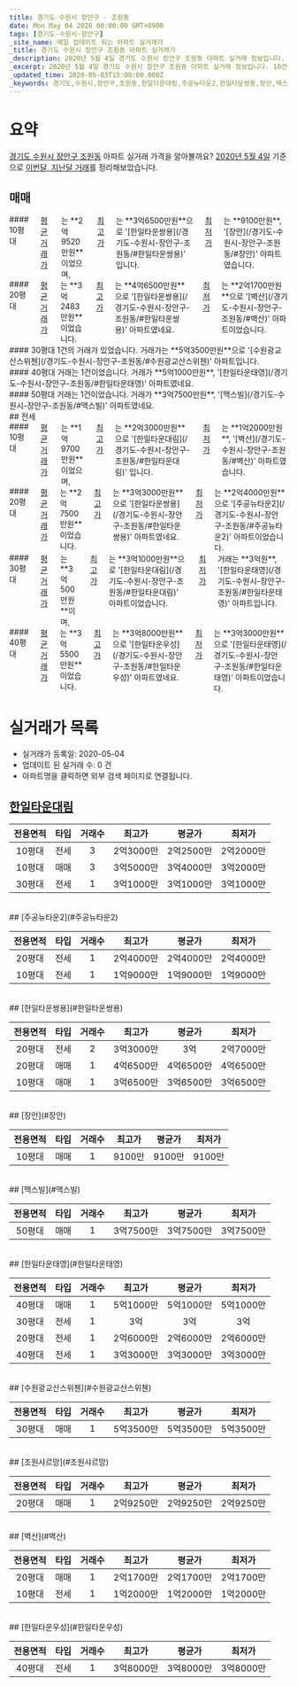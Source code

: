 ```yaml
---
title: 경기도 수원시 장안구 - 조원동
date: Mon May 04 2020 00:00:00 GMT+0900
tags: [경기도-수원시-장안구]
_site_name: 매일 업데이트 되는 아파트 실거래가
_title: 경기도 수원시 장안구 조원동 아파트 실거래가
_description: 2020년 5월 4일 경기도 수원시 장안구 조원동 아파트 실거래 정보입니다. 10건 아파트 정보가 있습니다.
_excerpt: 2020년 5월 4일 경기도 수원시 장안구 조원동 아파트 실거래 정보입니다. 10건 아파트 정보가 있습니다.
_updated_time: 2020-05-03T15:00:00.000Z
_keywords: 경기도,수원시,장안구,조원동,한일타운대림,주공뉴타운2,한일타운쌍용,장안,맥스빌,한일타운태영,수원광교산스위첸,조원샤르망,벽산,한일타운우성
---
```





# 요약
<ins>경기도 수원시 장안구 조원동</ins> 아파트 실거래 가격을 알아볼까요? <ins>2020년 5월 4일</ins> 기준으로 <ins>이번달, 지난달 거래</ins>를 정리해보았습니다.

## 매매
<div class="container">
<div class="six columns" markdown="1">
#### 10평대
<ins>평균 거래가</ins>는 **2억9520만원**이었으며, <ins>최고가</ins>는 **3억6500만원**으로 '[한일타운쌍용](/경기도-수원시-장안구-조원동/#한일타운쌍용)' 입니다. <ins>최저가</ins>는 **9100만원**, '[장안](/경기도-수원시-장안구-조원동/#장안)' 아파트였습니다.
</div>
<div class="six columns" markdown="1">
#### 20평대
<ins>평균 거래가</ins>는 **3억2483만원**이었습니다. <ins>최고가</ins>는 **4억6500만원**으로 '[한일타운쌍용](/경기도-수원시-장안구-조원동/#한일타운쌍용)' 아파트였네요. <ins>최저가</ins>는 **2억1700만원**으로 '[벽산](/경기도-수원시-장안구-조원동/#벽산)' 아파트이었습니다.
</div>
</div>
<div class="container">
<div class="six columns" markdown="1">
#### 30평대
1건의 거래가 있었습니다. 거래가는 **5억3500만원**으로 '[수원광교산스위첸](/경기도-수원시-장안구-조원동/#수원광교산스위첸)' 아파트입니다.
</div>
<div class="six columns" markdown="1">
#### 40평대
거래는 1건이었습니다. 거래가 **5억1000만원**, '[한일타운태영](/경기도-수원시-장안구-조원동/#한일타운태영)' 아파트였네요.
</div>
</div>
<div class="container">
<div class="twelve columns" markdown="1">
#### 50평대
거래는 1건이었습니다. 거래가 **3억7500만원**, '[맥스빌](/경기도-수원시-장안구-조원동/#맥스빌)' 아파트였네요.
</div>
</div>
## 전세
<div class="container">
<div class="six columns" markdown="1">
#### 10평대
<ins>평균 거래가</ins>는 **1억9700만원**이었으며, <ins>최고가</ins>는 **2억3000만원**으로 '[한일타운대림](/경기도-수원시-장안구-조원동/#한일타운대림)' 입니다. <ins>최저가</ins>는 **1억2000만원**, '[벽산](/경기도-수원시-장안구-조원동/#벽산)' 아파트였습니다.
</div>
<div class="six columns" markdown="1">
#### 20평대
<ins>평균 거래가</ins>는 **2억7500만원**이었습니다. <ins>최고가</ins>는 **3억3000만원**으로 '[한일타운쌍용](/경기도-수원시-장안구-조원동/#한일타운쌍용)' 아파트였네요. <ins>최저가</ins>는 **2억4000만원**으로 '[주공뉴타운2](/경기도-수원시-장안구-조원동/#주공뉴타운2)' 아파트이었습니다.
</div>
</div>
<div class="container">
<div class="six columns" markdown="1">
#### 30평대
<ins>평균 거래가</ins>는 **3억500만원**이며, <ins>최고가</ins>는 **3억1000만원**으로 '[한일타운대림](/경기도-수원시-장안구-조원동/#한일타운대림)' 아파트이었습니다. <ins>최저가</ins> 거래는 **3억원**, '[한일타운태영](/경기도-수원시-장안구-조원동/#한일타운태영)' 아파트입니다.
</div>
<div class="six columns" markdown="1">
#### 40평대
<ins>평균 거래가</ins>는 **3억5500만원**이었습니다. <ins>최고가</ins>는 **3억8000만원**으로 '[한일타운우성](/경기도-수원시-장안구-조원동/#한일타운우성)' 아파트였네요. <ins>최저가</ins>는 **3억3000만원**으로 '[한일타운태영](/경기도-수원시-장안구-조원동/#한일타운태영)' 아파트이었습니다.
</div>
</div>



# 실거래가 목록
- 실거래가 등록일: 2020-05-04
- 업데이트 된 실거래 수: 0 건
- 아파트명을 클릭하면 외부 검색 페이지로 연결됩니다.

## [한일타운대림](#한일타운대림)

|전용면적|타입|거래수|최고가|평균가|최저가|
|:---:|:---:|:---:|:---:|:---:|:---:|
|10평대|<span class="deal-type-2">전세</span>|3|2억3000만|2억2500만|2억2000만|
|10평대|<span class="deal-type-1">매매</span>|3|3억5000만|3억4000만|3억2000만|
|30평대|<span class="deal-type-2">전세</span>|1|3억1000만|3억1000만|3억1000만|

<br/>
## [주공뉴타운2](#주공뉴타운2)

|전용면적|타입|거래수|최고가|평균가|최저가|
|:---:|:---:|:---:|:---:|:---:|:---:|
|20평대|<span class="deal-type-2">전세</span>|1|2억4000만|2억4000만|2억4000만|
|10평대|<span class="deal-type-2">전세</span>|1|1억9000만|1억9000만|1억9000만|

<br/>
## [한일타운쌍용](#한일타운쌍용)

|전용면적|타입|거래수|최고가|평균가|최저가|
|:---:|:---:|:---:|:---:|:---:|:---:|
|20평대|<span class="deal-type-2">전세</span>|2|3억3000만|3억|2억7000만|
|20평대|<span class="deal-type-1">매매</span>|1|4억6500만|4억6500만|4억6500만|
|10평대|<span class="deal-type-1">매매</span>|1|3억6500만|3억6500만|3억6500만|

<br/>
## [장안](#장안)

|전용면적|타입|거래수|최고가|평균가|최저가|
|:---:|:---:|:---:|:---:|:---:|:---:|
|10평대|<span class="deal-type-1">매매</span>|1|9100만|9100만|9100만|

<br/>
## [맥스빌](#맥스빌)

|전용면적|타입|거래수|최고가|평균가|최저가|
|:---:|:---:|:---:|:---:|:---:|:---:|
|50평대|<span class="deal-type-1">매매</span>|1|3억7500만|3억7500만|3억7500만|

<br/>
## [한일타운태영](#한일타운태영)

|전용면적|타입|거래수|최고가|평균가|최저가|
|:---:|:---:|:---:|:---:|:---:|:---:|
|40평대|<span class="deal-type-1">매매</span>|1|5억1000만|5억1000만|5억1000만|
|30평대|<span class="deal-type-2">전세</span>|1|3억|3억|3억|
|20평대|<span class="deal-type-2">전세</span>|1|2억6000만|2억6000만|2억6000만|
|40평대|<span class="deal-type-2">전세</span>|1|3억3000만|3억3000만|3억3000만|

<br/>
## [수원광교산스위첸](#수원광교산스위첸)

|전용면적|타입|거래수|최고가|평균가|최저가|
|:---:|:---:|:---:|:---:|:---:|:---:|
|30평대|<span class="deal-type-1">매매</span>|1|5억3500만|5억3500만|5억3500만|

<br/>
## [조원샤르망](#조원샤르망)

|전용면적|타입|거래수|최고가|평균가|최저가|
|:---:|:---:|:---:|:---:|:---:|:---:|
|20평대|<span class="deal-type-1">매매</span>|1|2억9250만|2억9250만|2억9250만|

<br/>
## [벽산](#벽산)

|전용면적|타입|거래수|최고가|평균가|최저가|
|:---:|:---:|:---:|:---:|:---:|:---:|
|20평대|<span class="deal-type-1">매매</span>|1|2억1700만|2억1700만|2억1700만|
|10평대|<span class="deal-type-2">전세</span>|1|1억2000만|1억2000만|1억2000만|

<br/>
## [한일타운우성](#한일타운우성)

|전용면적|타입|거래수|최고가|평균가|최저가|
|:---:|:---:|:---:|:---:|:---:|:---:|
|40평대|<span class="deal-type-2">전세</span>|1|3억8000만|3억8000만|3억8000만|

<br/>



